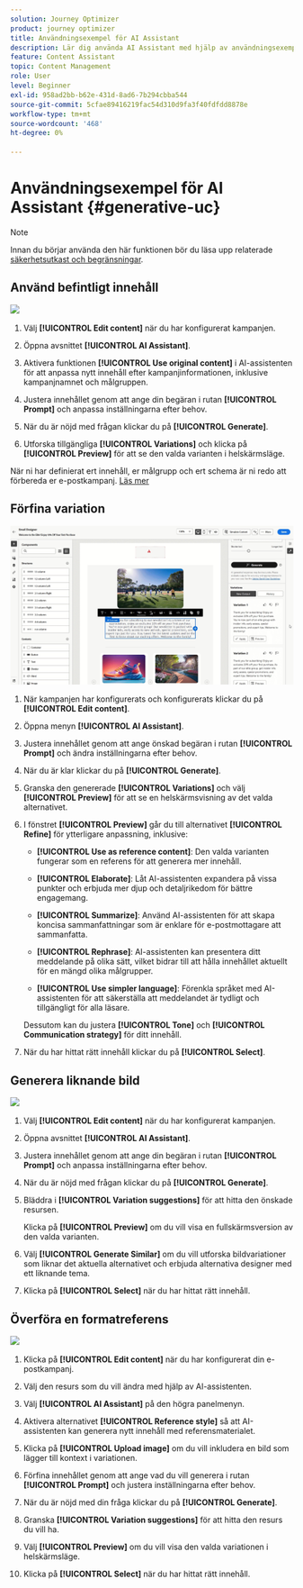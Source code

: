 ```yaml
---
solution: Journey Optimizer
product: journey optimizer
title: Användningsexempel för AI Assistant
description: Lär dig använda AI Assistant med hjälp av användningsexempel
feature: Content Assistant
topic: Content Management
role: User
level: Beginner
exl-id: 958ad2bb-b62e-431d-8ad6-7b294cbba544
source-git-commit: 5cfae89416219fac54d310d9fa3f40fdfdd8878e
workflow-type: tm+mt
source-wordcount: '468'
ht-degree: 0%

---
```


# Användningsexempel för AI Assistant {#generative-uc}

>[!NOTE]
>
>Innan du börjar använda den här funktionen bör du läsa upp relaterade [säkerhetsutkast och begränsningar](gs-generative.md#generative-guardrails).

## Använd befintligt innehåll

![](assets/do-not-localize/gen-ai-reuse-text.gif)

1. Välj **[!UICONTROL Edit content]** när du har konfigurerat kampanjen.

1. Öppna avsnittet **[!UICONTROL AI Assistant]**.

1. Aktivera funktionen **[!UICONTROL Use original content]** i AI-assistenten för att anpassa nytt innehåll efter kampanjinformationen, inklusive kampanjnamnet och målgruppen.

1. Justera innehållet genom att ange din begäran i rutan **[!UICONTROL Prompt]** och anpassa inställningarna efter behov.

1. När du är nöjd med frågan klickar du på **[!UICONTROL Generate]**.

1. Utforska tillgängliga **[!UICONTROL Variations]** och klicka på **[!UICONTROL Preview]** för att se den valda varianten i helskärmsläge.

När ni har definierat ert innehåll, er målgrupp och ert schema är ni redo att förbereda er e-postkampanj. [Läs mer](../campaigns/review-activate-campaign.md)

## Förfina variation

![](assets/do-not-localize/gen-ai-variation.gif)

1. När kampanjen har konfigurerats och konfigurerats klickar du på **[!UICONTROL Edit content]**.

1. Öppna menyn **[!UICONTROL AI Assistant]**.

1. Justera innehållet genom att ange önskad begäran i rutan **[!UICONTROL Prompt]** och ändra inställningarna efter behov.

1. När du är klar klickar du på **[!UICONTROL Generate]**.

1. Granska den genererade **[!UICONTROL Variations]** och välj **[!UICONTROL Preview]** för att se en helskärmsvisning av det valda alternativet.

1. I fönstret **[!UICONTROL Preview]** går du till alternativet **[!UICONTROL Refine]** för ytterligare anpassning, inklusive:

   * **[!UICONTROL Use as reference content]**: Den valda varianten fungerar som en referens för att generera mer innehåll.

   * **[!UICONTROL Elaborate]**: Låt AI-assistenten expandera på vissa punkter och erbjuda mer djup och detaljrikedom för bättre engagemang.

   * **[!UICONTROL Summarize]**: Använd AI-assistenten för att skapa koncisa sammanfattningar som är enklare för e-postmottagare att sammanfatta.

   * **[!UICONTROL Rephrase]**: AI-assistenten kan presentera ditt meddelande på olika sätt, vilket bidrar till att hålla innehållet aktuellt för en mängd olika målgrupper.

   * **[!UICONTROL Use simpler language]**: Förenkla språket med AI-assistenten för att säkerställa att meddelandet är tydligt och tillgängligt för alla läsare.

   Dessutom kan du justera **[!UICONTROL Tone]** och **[!UICONTROL Communication strategy]** för ditt innehåll.

1. När du har hittat rätt innehåll klickar du på **[!UICONTROL Select]**.

## Generera liknande bild

![](assets/do-not-localize/uc-image-similar.gif)

1. Välj **[!UICONTROL Edit content]** när du har konfigurerat kampanjen.

1. Öppna avsnittet **[!UICONTROL AI Assistant]**.

1. Justera innehållet genom att ange din begäran i rutan **[!UICONTROL Prompt]** och anpassa inställningarna efter behov.

1. När du är nöjd med frågan klickar du på **[!UICONTROL Generate]**.

1. Bläddra i **[!UICONTROL Variation suggestions]** för att hitta den önskade resursen.

   Klicka på **[!UICONTROL Preview]** om du vill visa en fullskärmsversion av den valda varianten.

1. Välj **[!UICONTROL Generate Similar]** om du vill utforska bildvariationer som liknar det aktuella alternativet och erbjuda alternativa designer med ett liknande tema.

1. Klicka på **[!UICONTROL Select]** när du har hittat rätt innehåll.

## Överföra en formatreferens

![](assets/do-not-localize/uc-image-reference.gif)

1. Klicka på **[!UICONTROL Edit content]** när du har konfigurerat din e-postkampanj.

1. Välj den resurs som du vill ändra med hjälp av AI-assistenten.

1. Välj **[!UICONTROL AI Assistant]** på den högra panelmenyn.

1. Aktivera alternativet **[!UICONTROL Reference style]** så att AI-assistenten kan generera nytt innehåll med referensmaterialet.

1. Klicka på **[!UICONTROL Upload image]** om du vill inkludera en bild som lägger till kontext i variationen.

1. Förfina innehållet genom att ange vad du vill generera i rutan **[!UICONTROL Prompt]** och justera inställningarna efter behov.

1. När du är nöjd med din fråga klickar du på **[!UICONTROL Generate]**.

1. Granska **[!UICONTROL Variation suggestions]** för att hitta den resurs du vill ha.

1. Välj **[!UICONTROL Preview]** om du vill visa den valda variationen i helskärmsläge.

1. Klicka på **[!UICONTROL Select]** när du har hittat rätt innehåll.
